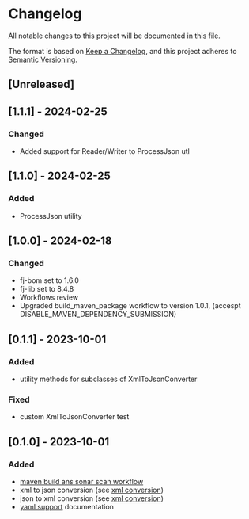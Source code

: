# Changelog

All notable changes to this project will be documented in this file.

The format is based on [Keep a Changelog](https://keepachangelog.com/en/1.1.0/),
and this project adheres to [Semantic Versioning](https://semver.org/spec/v2.0.0.html).

## [Unreleased]

## [1.1.1] - 2024-02-25

### Changed

- Added support for Reader/Writer to ProcessJson utl

## [1.1.0] - 2024-02-25

### Added

- ProcessJson utility

## [1.0.0] - 2024-02-18

### Changed

- fj-bom set to 1.6.0
- fj-lib set to 8.4.8
- Workflows review
- Upgraded build_maven_package workflow to version 1.0.1, (accespt DISABLE_MAVEN_DEPENDENCY_SUBMISSION)

## [0.1.1] - 2023-10-01

### Added

- utility methods for subclasses of XmlToJsonConverter

### Fixed

- custom XmlToJsonConverter test

## [0.1.0] - 2023-10-01

### Added

- [maven build ans sonar scan workflow](.github/workflows/build_maven_package.yml)
- xml to json conversion (see [xml conversion](src/main/docs/xml_conversion.md))
- json to xml conversion (see [xml conversion](src/main/docs/xml_conversion.md))
- [yaml support](src/main/docs/yaml_support.md) documentation